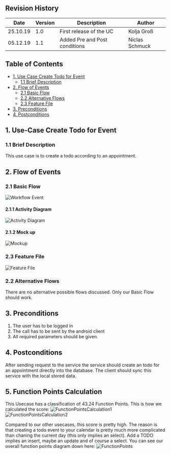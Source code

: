 ## Revision History
Date | Version | Description | Author
--- | --- | --- | ---
25.10.19 | 1.0 | First release of the UC | Kolja Groß
05.12.19 | 1.1 | Added Pre and Post conditions | Niclas Schmuck

## Table of Contents
- [1. Use Case Create Todo for Event](#1-use-case-create-account)
  - [1.1 Brief Description](#11-brief-description)
- [2. Flow of Events](#2-flow-of-events)
  - [2.1 Basic Flow](#21-basic-flow)
  - [2.2 Alternative Flows](#22-alternative-flows)
  - [2.3 Feature File](#23-feature-files)
- [3. Preconditions](#4-preconditions)
- [4. Postconditions](#5-postconditions)

## 1. Use-Case Create Todo for Event
### 1.1 Brief Description
This use case is to create a todo according to an appointment.

## 2. Flow of Events
### 2.1 Basic Flow
![Workflow Event](https://github.com/gnaatz/evendo/blob/docu/doc/activity-diagrams/ActivityDiagram_TODO.svg)
#### 2.1.1 Activity Diagram
![Activity Diagram](https://github.com/gnaatz/evendo/blob/docu/doc/activity-diagrams/ActivityDiagram_TODO.svg)
#### 2.1.2 Mock up
![Mockup](https://github.com/gnaatz/evendo/blob/docu/doc/app.png)
 ### 2.3 Feature File
![Feature File](https://github.com/gnaatz/evendo/blob/docu/doc/feature-files-screenshots/CreateTodoInEventFeatureScreenshot.jpeg)
### 2.2 Alternative Flows
There are no alternative possible flows discussed. Only our Basic Flow should work.

## 3. Preconditions
1. The user has to be logged in
2. The call has to be sent by the android client
3. All required parameters should be given.

## 4. Postconditions
After sending request to the service the service should create an todo for an appointment directly into the database. The client should sync this service with the local stored data.

## 5. Function Points Calculation
This Usecase has a classification of 43.24 Function Points. This is how we calculated the score:
![FunctionPointsCalculation1](https://github.com/gnaatz/evendo/blob/docu/doc/function-points/CreateTODO01.png)
![FunctionPointsCalculation2](https://github.com/gnaatz/evendo/blob/docu/doc/function-points/CreateTODO02.png)


Compared to our other usecases, this score is pretty high. The reason is that creating a todo event to your calendar is pretty much more complicated than chaning the current day (this only implies an select). Add a TODO implies an insert, maybe an update and of course a select. You can see our overall function points diagram down here:
![FunctionPoints](https://github.com/gnaatz/evendo/blob/docu/doc/pm/Function%20Points/Time_vs_FP.png)



